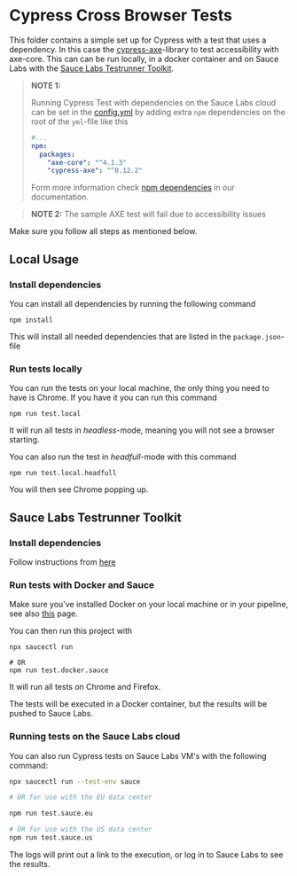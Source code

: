 # Cypress Cross Browser Tests
This folder contains a simple set up for Cypress with a test that uses a dependency. In this case the 
[cypress-axe](https://github.com/component-driven/cypress-axe/)-library to test accessibility with axe-core.
This can can be run locally, in a docker container and on Sauce Labs with the
[Sauce Labs Testrunner Toolkit](https://docs.saucelabs.com/testrunner-toolkit/index.html).

> **NOTE 1:**
> 
>Running Cypress Test with dependencies on the Sauce Labs cloud can be set in the [config.yml](./.sauce/config.yml) by
> adding extra `npm` dependencies on the root of the `yml`-file like this
> ```yaml
> #...
> npm:
>   packages:
>     "axe-core": "^4.1.3"
>     "cypress-axe": "^0.12.2"
> ```
> Form more information check [npm dependencies](https://docs.saucelabs.com/testrunner-toolkit/configuration/common-syntax#npm)
> in our documentation.

> **NOTE 2:** The sample AXE test will fail due to accessibility issues

Make sure you follow all steps as mentioned below.

## Local Usage
### Install dependencies
You can install all dependencies by running the following command

    npm install
    
This will install all needed dependencies that are listed in the `package.json`-file

### Run tests locally
You can run the tests on your local machine, the only thing you need to have is Chrome. If you have it you can run this 
command

    npm run test.local

It will run all tests in *headless*-mode, meaning you will not see a browser starting.

You can also run the test in *headfull*-mode with this command

    npm run test.local.headfull
    
You will then see Chrome popping up.

## Sauce Labs Testrunner Toolkit
### Install dependencies
Follow instructions from [here](https://docs.saucelabs.com/testrunner-toolkit/installation)

### Run tests with Docker and Sauce
Make sure you've installed Docker on your local machine or in your pipeline, see also 
[this](https://docs.saucelabs.com/testrunner-toolkit/installation) page.

You can then run this project with

    npx saucectl run
    
    # OR
    npm run test.docker.sauce

It will run all tests on Chrome and Firefox.

The tests will be executed in a Docker container, but the results will be pushed to Sauce Labs.

### Running tests on the Sauce Labs cloud
You can also run Cypress tests on Sauce Labs VM's with the following command:

```bash
npx saucectl run --test-env sauce

# OR for use with the EU data center

npm run test.sauce.eu

# OR for use with the US data center
npm run test.sauce.us
```
The logs will print out a link to the execution, or log in to Sauce Labs to see the results.
